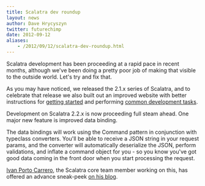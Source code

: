 ```yaml
---
title: Scalatra dev roundup
layout: news
author: Dave Hrycyszyn
twitter: futurechimp
date: 2012-09-12
aliases:
    - /2012/09/12/scalatra-dev-roundup.html
---
```


Scalatra development has been proceeding at a rapid pace in recent months,
although we've been doing a pretty poor job of making that visible to the
outside world. Let's try and fix that.

<!--more-->


As you may have noticed, we released the 2.1.x series of Scalatra, and
to celebrate that release we also built out an improved website with better
instructions for [getting started](/getting-started/) and performing [common development tasks](/guides/2.2/).

Development on Scalatra 2.2.x is now proceeding full steam ahead.
One major new feature is improved data binding.

The data bindings will work using the Command pattern in conjunction with
typeclass converters. You'll be able to receive a JSON string in your request
params, and the converter will automatically deserialize the JSON, perform
validations, and inflate a command object for you - so you know you've got
good data coming in the front door when you start processing the request.

[Ivan Porto Carrero](https://twitter.com/casualjim), the Scalatra core team
member working on this, has offered an advance sneak-peek
[on his blog](http://flanders.co.nz/2012/09/08/typeclass-based-databinding-for-scalatra/).
